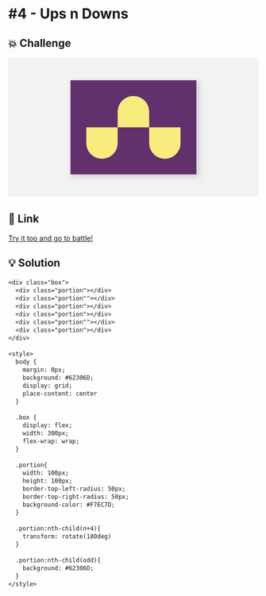 # #4 - Ups n Downs

## 💥 Challenge
![Ups n Downs](img/04_Ups_n_Downs.png)

## 🔎 Link
[Try it too and go to battle!](https://cssbattle.dev/play/4)

## 💡 Solution
```
<div class="box">
  <div class="portion"></div>
  <div class="portion""></div>
  <div class="portion"></div>
  <div class="portion"></div>
  <div class="portion""></div>
  <div class="portion"></div>
</div>

<style>
  body {
    margin: 0px;
    background: #62306D;
    display: grid;
    place-content: center
  }
  
  .box {
    display: flex;
    width: 300px;
    flex-wrap: wrap;
  }

  .portion{
    width: 100px;
    height: 100px;
    border-top-left-radius: 50px;
    border-top-right-radius: 50px;
    background-color: #F7EC7D;
  }

  .portion:nth-child(n+4){
    transform: rotate(180deg)
  }

  .portion:nth-child(odd){
    background: #62306D;
  }
</style>
```
